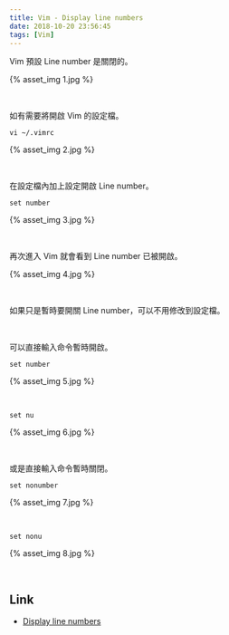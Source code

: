 ```yaml
---
title: Vim - Display line numbers
date: 2018-10-20 23:56:45
tags: [Vim]
---
```


Vim 預設 Line number 是關閉的。   

<!-- more -->

{% asset_img 1.jpg %}

</br>


如有需要將開啟 Vim 的設定檔。  

    vi ~/.vimrc

{% asset_img 2.jpg %}

</br>


在設定檔內加上設定開啟 Line number。  

    set number

{% asset_img 3.jpg %}

</br>


再次進入 Vim 就會看到 Line number 已被開啟。  

{% asset_img 4.jpg %}

</br>


如果只是暫時要開關 Line number，可以不用修改到設定檔。    

</br>


可以直接輸入命令暫時開啟。  

    set number

{% asset_img 5.jpg %}

</br>


    set nu

{% asset_img 6.jpg %}

</br>


或是直接輸入命令暫時關閉。  

    set nonumber

{% asset_img 7.jpg %}

</br>


    set nonu

{% asset_img 8.jpg %}

</br>


Link
----
* [Display line numbers](http://vim.wikia.com/wiki/Display_line_numbers)
